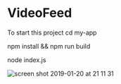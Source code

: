 # VideoFeed

To start this project cd my-app

npm install && npm run build

node index.js 

![screen shot 2019-01-20 at 21 11 31](https://user-images.githubusercontent.com/2092131/51443865-fb4ae480-1cf7-11e9-80ed-63f353e06f86.png)
